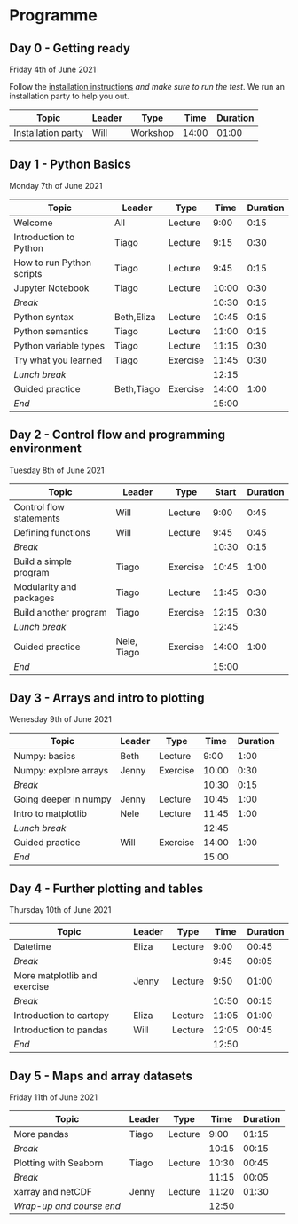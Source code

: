 # Programme

## Day 0 - Getting ready
Friday 4th of June 2021

Follow the [installation instructions](installation.md) *and make sure to run the test*. We run an installation party to help you out.

| Topic                     | Leader | Type     | Time  | Duration |
|---------------------------|--------|----------|-------|----------|
| Installation party        | Will   | Workshop | 14:00 | 01:00    |

## Day 1 - Python Basics
Monday 7th of June 2021

| Topic                     | Leader | Type     | Time  | Duration |
|---------------------------|--------|----------|-------|----------|
| Welcome                   | All    | Lecture  |  9:00 |  0:15    |
| Introduction to Python    | Tiago  | Lecture  |  9:15 |  0:30    |
| How to run Python scripts | Tiago  | Lecture  |  9:45 |  0:15    |
| Jupyter Notebook          | Tiago  | Lecture  | 10:00 |  0:30    |
| *Break*                   |        |          | 10:30 |  0:15    |
| Python syntax             | Beth,Eliza | Lecture  | 10:45 |  0:15    |
| Python semantics          | Tiago  | Lecture  | 11:00 |  0:15    |
| Python variable types     | Tiago  | Lecture  | 11:15 |  0:30    |
| Try what you learned      | Tiago  | Exercise | 11:45 |  0:30    |
| *Lunch break*             |        |          | 12:15 |          |
| Guided practice           | Beth,Tiago | Exercise | 14:00 |  1:00    |
| *End*                     |        |          | 15:00 |          |


## Day 2 -  Control flow and programming environment
Tuesday 8th of June 2021

| Topic                     | Leader | Type     | Start | Duration |
|---------------------------|--------|----------|-------|----------|
| Control flow statements   | Will   | Lecture  |  9:00 |  0:45    |
| Defining functions        | Will   | Lecture  |  9:45 |  0:45    |
| *Break*                   |        |          | 10:30 |  0:15    |
| Build a simple program    | Tiago  | Exercise | 10:45 |  1:00    |
| Modularity and packages   | Tiago  | Lecture  | 11:45 |  0:30    |
| Build another program     | Tiago  | Exercise | 12:15 |  0:30    |
| *Lunch break*             |        |          | 12:45 |          |
| Guided practice           | Nele, Tiago | Exercise | 14:00 |  1:00    |
| *End*                     |        |          | 15:00 |          |

## Day 3 -  Arrays and intro to plotting
Wenesday 9th of June 2021

| Topic                     | Leader | Type     | Time  | Duration |
|---------------------------|--------|----------|-------|----------|
| Numpy: basics             | Beth   | Lecture  |  9:00 |  1:00    |
| Numpy: explore arrays     | Jenny  | Exercise | 10:00 |  0:30    |
| *Break*                   |        |          | 10:30 |  0:15    |
| Going deeper in numpy     | Jenny  | Lecture  | 10:45 |  1:00    |
| Intro to matplotlib       | Nele   | Lecture  | 11:45 |  1:00    |
| *Lunch break*             |        |          | 12:45 |          |
| Guided practice           | Will   | Exercise | 14:00 |  1:00    |
| *End*                     |        |          | 15:00 |          |

## Day 4 -  Further plotting and tables
Thursday 10th of June 2021

| Topic                     | Leader | Type     | Time | Duration |
|---------------------------|--------|----------|------|----------|
| Datetime                  | Eliza  | Lecture  | 9:00 | 00:45    |
| *Break*                   |        |          | 9:45 | 00:05    |
| More matplotlib and exercise | Jenny | Lecture | 9:50 | 01:00    |
| *Break*                   |       |          | 10:50 | 00:15    |
| Introduction to cartopy   | Eliza | Lecture  | 11:05 | 01:00    |
| Introduction to pandas    | Will  | Lecture  | 12:05 | 00:45    |
| *End*                     |       |          | 12:50 |          |

## Day 5 - Maps and array datasets
Friday 11th of June 2021

| Topic                     | Leader | Type     | Time | Duration |
|---------------------------|--------|----------|-------|----------|
| More pandas               | Tiago  | Lecture  |  9:00 | 01:15    |
| *Break*                   |        |          | 10:15 | 00:15    |
| Plotting with Seaborn     | Tiago  | Lecture  | 10:30 | 00:45    |
| *Break*                   |        |          | 11:15 | 00:05    |
| xarray and netCDF         | Jenny  | Lecture  | 11:20 | 01:30    |
| *Wrap-up and course end*   |        |          | 12:50 |          |

